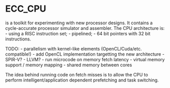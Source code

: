 # ECC_CPU

is a toolkit for experimenting with new processor designs.
It contains a cycle-accurate processor simulator and assembler.
The CPU architecture is:  
    - using a RISC instruction set;
    - pipelined;
    - 64 bit pointers with 32 bit instructions.
   
   TODO:
      - parallelism with kernel-like elements (OpenCL/Cuda/etc. compatible!)
      - add OpenCL implementation targetting the new architecture
        - SPIR-V?
        - LLVM?
      - run microcode on memory fetch latency
      - virtual memory support / memory mapping
      - shared memory between cores
     

The idea behind running code on fetch misses is to allow the CPU
to perform intelligent/application dependent prefetching
and task switching.


